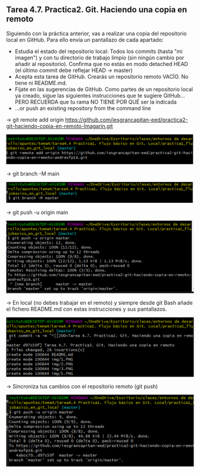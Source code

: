 ## Tarea 4.7. Practica2. Git. Haciendo una copia en remoto
Siguiendo con la práctica anterior, vas a realizar una copia del repositorio local en GitHub. Para ello envía un pantallazo de cada apartado:

- Estudia el estado del repositorio local: Todos los commits (hasta "mi imagen") y con tu directorio de trabajo limpio (sin ningún cambio por añadir al repositorio). Confirma que no estás en modo detached HEAD (el último commit debe reflejar HEAD -> master)
- Acepta esta tarea de GitHub. Crearás un repositorio remoto VACÍO. No tiene ni README.md. 
- Fíjate en las sugerencias de GitHub. Como partes de un repositorio local ya creado, sigue las siguientes instrucciones que te sugiere GitHub... PERO RECUERDA que tu rama NO TIENE POR QUÉ ser la indicada
- …or push an existing repository from the command line

-> git remote add origin https://github.com/iesgrancapitan-eed/practica2-git-haciendo-copia-en-remoto-lmagarin.git

![img](img/1.PNG)

-> git branch -M main

![img](img/2.PNG)

-> git push -u origin main

![img](img/3.PNG)

-> En local (no debes trabajar en el remoto) y siempre desde git Bash añade el fichero README.md con estas instrucciones y sus pantallazos.

![img](img/4.PNG)

-> Sincroniza tus cambios con el repositorio remoto (git push)

![img](img/5.PNG)